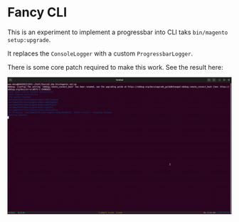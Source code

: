 # Fancy CLI

This is an experiment to implement a progressbar into CLI taks `bin/magento setup:upgrade`.

It replaces the `ConsoleLogger` with a custom `ProgressbarLogger`.

There is some core patch required to make this work. See the result here:

![](doc/progressbar-setup-upgrade.gif)

